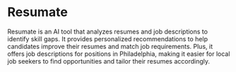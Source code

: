 # Resumate

Resumate is an AI tool that analyzes resumes and job descriptions to identify skill gaps. It provides personalized recommendations to help candidates improve their resumes and match job requirements. Plus, it offers job descriptions for positions in Philadelphia, making it easier for local job seekers to find opportunities and tailor their resumes accordingly.

